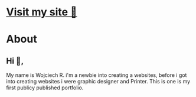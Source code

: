 # [Visit my site 👋](somthdesign.github.io/wojciechrubas/)

# About

## Hi 👋,
My name is Wojciech R. i'm a newbie into creating a websites, before i got into creating websites i were graphic designer and Printer. This is one is my first publicy published portfolio.
